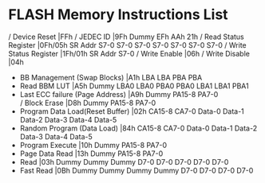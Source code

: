 # FLASH Memory Instructions List

/ Device Reset 						|FFh
/ JEDEC ID 							|9Fh Dummy EFh AAh 21h
/ Read Status Register 				|0Fh/05h SR Addr S7-0 S7-0 S7-0 S7-0 S7-0 S7-0 S7-0
/ Write Status Register 			|1Fh/01h SR Addr S7-0
/ Write Enable 						|06h
/ Write Disable 					|04h
* BB Management (Swap Blocks)		|A1h LBA LBA PBA PBA
* Read BBM LUT 						|A5h Dummy LBA0 LBA0 PBA0 PBA0 LBA1 LBA1 PBA1
* Last ECC failure (Page Address)	|A9h Dummy PA15-8 PA7-0 				
/ Block Erase 						|D8h Dummy PA15-8 PA7-0
* Program Data Load(Reset Buffer)	|02h CA15-8 CA7-0 Data-0 Data-1 Data-2 Data-3 Data-4 Data-5
* Random Program (Data Load)		|84h CA15-8 CA7-0 Data-0 Data-1 Data-2 Data-3 Data-4 Data-5
* Program Execute 					|10h Dummy PA15-8 PA7-0
* Page Data Read 					|13h Dummy PA15-8 PA7-0
* Read 								|03h Dummy Dummy Dummy D7-0 D7-0 D7-0 D7-0 D7-0
* Fast Read 						|0Bh Dummy Dummy Dummy Dummy D7-0 D7-0 D7-0 D7-0